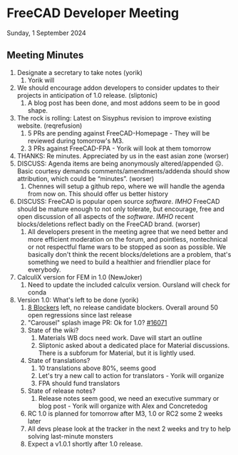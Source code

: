 # FreeCAD Developer Meeting

Sunday, 1 September 2024

## Meeting Minutes

1. Designate a secretary to take notes (yorik)  
   1. Yorik will  
2. We should encourage addon developers to consider updates to their projects in anticipation of 1.0 release. (sliptonic)  
   1. A blog post has been done, and most addons seem to be in good shape.  
3. The rock is rolling: Latest on Sisyphus revision to improve existing website. (reqrefusion)  
   1. 5 PRs are pending against FreeCAD-Homepage \- They will be reviewed during tomorrow's M3.  
   2. 3 PRs against FreeCAD-FPA \- Yorik will look at them tomorrow  
4. THANKS: Re minutes. Appreciated by us in the east asian zone (worser)  
5. DISCUSS: Agenda items are being anonymously altered/appended ☹️. Basic courtesy demands comments/amendments/addenda should show attribution, which could be “minutes”. (worser)  
   1. Chennes will setup a github repo, where we will handle the agenda from now on. This should offer us better history  
6. DISCUSS: FreeCAD is popular open source *software*. *IMHO* FreeCAD should be mature enough to not only tolerate, but encourage, free and open discussion of all aspects of the *software*. *IMHO* recent blocks/deletions reflect badly on the FreeCAD brand. (worser)  
   1. All developers present in the meeting agree that we need better and more efficient moderation on the forum, and pointless, nontechnical or not respectful flame wars to be stopped as soon as possible. We basically don't think the recent blocks/deletions are a problem, that's something we need to build a healthier and friendlier place for everybody.  
7. CalculiX version for FEM in 1.0 (NewJoker)  
   1. Need to update the included calculix version. Oursland will check for conda  
8. Version 1.0: What's left to be done (yorik)  
   1. [8 Blockers](https://github.com/FreeCAD/FreeCAD/issues?q=is%3Aissue+is%3Aopen+label%3ABlocker) left, no release candidate blockers. Overall around 50 open regressions since last release  
   2. "Carousel" splash image PR: Ok for 1.0? [\#16071](https://github.com/FreeCAD/FreeCAD/pull/16071)  
   3. State of the wiki?  
      1. Materials WB docs need work. Dave will start an outline  
      2. Sliptonic asked about a dedicated place for Material discussions. There is a  subforum for Material, but it is lightly used.  
   4. State of translations?  
      1. 10 translations above 80%, seems good  
      2. Let's try a new call to action for translators \- Yorik will organize  
      3. FPA should fund translators  
   5. State of release notes?  
      1. Release notes seem good, we need an executive summary or blog post \- Yorik will organize with Alex and Concretedog  
   6. RC 1.0 is planned for tomorrow after M3, 1.0 or RC2 some 2 weeks later  
   7. All devs please look at the tracker in the next 2 weeks and try to help solving last-minute monsters  
   8. Expect a v1.0.1 shortly after 1.0 release.
